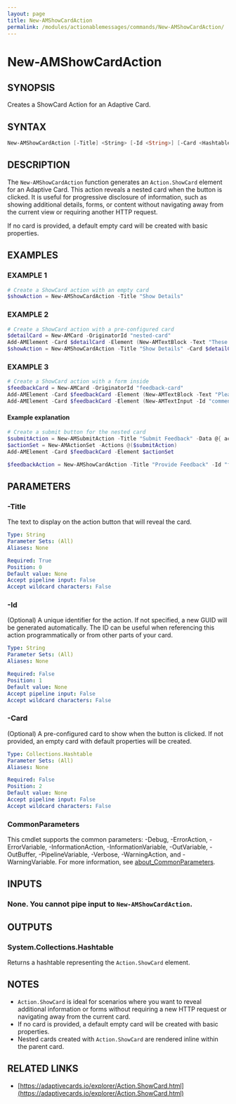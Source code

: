 ```yaml
---
layout: page
title: New-AMShowCardAction
permalink: /modules/actionablemessages/commands/New-AMShowCardAction/
---
```


# New-AMShowCardAction

## SYNOPSIS
Creates a ShowCard Action for an Adaptive Card.

## SYNTAX

```powershell
New-AMShowCardAction [-Title] <String> [-Id <String>] [-Card <Hashtable>] [-Verbose <SwitchParameter>] [-Debug <SwitchParameter>] [-ErrorAction <ActionPreference>] [-WarningAction <ActionPreference>] [-InformationAction <ActionPreference>] [-ProgressAction <ActionPreference>] [-ErrorVariable <String>] [-WarningVariable <String>] [-InformationVariable <String>] [-OutVariable <String>] [-OutBuffer <Int32>] [-PipelineVariable <String>] [<CommonParameters>]
```

## DESCRIPTION
The `New-AMShowCardAction` function generates an `Action.ShowCard` element for an Adaptive Card.
This action reveals a nested card when the button is clicked. It is useful for progressive disclosure
of information, such as showing additional details, forms, or content without navigating away from
the current view or requiring another HTTP request.

If no card is provided, a default empty card will be created with basic properties.

## EXAMPLES

### EXAMPLE 1
```powershell
# Create a ShowCard action with an empty card
$showAction = New-AMShowCardAction -Title "Show Details"
```


### EXAMPLE 2
```powershell
# Create a ShowCard action with a pre-configured card
$detailCard = New-AMCard -OriginatorId "nested-card"
Add-AMElement -Card $detailCard -Element (New-AMTextBlock -Text "These are additional details" -Wrap $true)
$showAction = New-AMShowCardAction -Title "Show Details" -Card $detailCard
```


### EXAMPLE 3
```powershell
# Create a ShowCard action with a form inside
$feedbackCard = New-AMCard -OriginatorId "feedback-card"
Add-AMElement -Card $feedbackCard -Element (New-AMTextBlock -Text "Please provide your feedback:")
Add-AMElement -Card $feedbackCard -Element (New-AMTextInput -Id "comments" -Placeholder "Type your comments here" -IsMultiline $true)
```

#### Example explanation
```powershell
# Create a submit button for the nested card
$submitAction = New-AMSubmitAction -Title "Submit Feedback" -Data @{ action = "feedback" }
$actionSet = New-AMActionSet -Actions @($submitAction)
Add-AMElement -Card $feedbackCard -Element $actionSet

$feedbackAction = New-AMShowCardAction -Title "Provide Feedback" -Id "feedback-form" -Card $feedbackCard
```
## PARAMETERS

### -Title
The text to display on the action button that will reveal the card.

```yaml
Type: String
Parameter Sets: (All)
Aliases: None

Required: True
Position: 0
Default value: None
Accept pipeline input: False
Accept wildcard characters: False
```

### -Id
(Optional) A unique identifier for the action. If not specified, a new GUID will be generated automatically.
The ID can be useful when referencing this action programmatically or from other parts of your card.

```yaml
Type: String
Parameter Sets: (All)
Aliases: None

Required: False
Position: 1
Default value: None
Accept pipeline input: False
Accept wildcard characters: False
```

### -Card
(Optional) A pre-configured card to show when the button is clicked. If not provided, an empty card
with default properties will be created.

```yaml
Type: Collections.Hashtable
Parameter Sets: (All)
Aliases: None

Required: False
Position: 2
Default value: None
Accept pipeline input: False
Accept wildcard characters: False
```

### CommonParameters
This cmdlet supports the common parameters: -Debug, -ErrorAction, -ErrorVariable, -InformationAction, -InformationVariable, -OutVariable, -OutBuffer, -PipelineVariable, -Verbose, -WarningAction, and -WarningVariable. For more information, see [about_CommonParameters](https://learn.microsoft.com/en-us/powershell/module/microsoft.powershell.core/about/about_commonparameters).

## INPUTS
### None. You cannot pipe input to `New-AMShowCardAction`.

## OUTPUTS
### System.Collections.Hashtable
Returns a hashtable representing the `Action.ShowCard` element.

## NOTES
- `Action.ShowCard` is ideal for scenarios where you want to reveal additional information or forms
  without requiring a new HTTP request or navigating away from the current card.
- If no card is provided, a default empty card will be created with basic properties.
- Nested cards created with `Action.ShowCard` are rendered inline within the parent card.

## RELATED LINKS
- [https://adaptivecards.io/explorer/Action.ShowCard.html](https://adaptivecards.io/explorer/Action.ShowCard.html)
